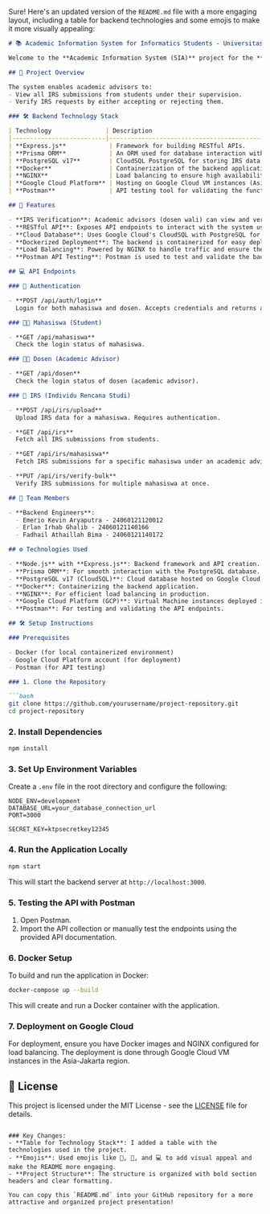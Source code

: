 Sure! Here's an updated version of the `README.md` file with a more engaging layout, including a table for backend technologies and some emojis to make it more visually appealing:

```markdown
# 📚 Academic Information System for Informatics Students - Universitas Diponegoro

Welcome to the **Academic Information System (SIA)** project for the **Informatics Department** at **Universitas Diponegoro**. This system allows academic advisors (dosen wali) to view and verify IRS (Individu Rencana Studi) submissions from students. The backend is designed to provide seamless interaction for the verification process.

## 🚀 Project Overview

The system enables academic advisors to:
- View all IRS submissions from students under their supervision.
- Verify IRS requests by either accepting or rejecting them.

### 🛠 Backend Technology Stack

| Technology               | Description                                                                                           |
|--------------------------|-------------------------------------------------------------------------------------------------------|
| **Express.js**            | Framework for building RESTful APIs.                                                                  |
| **Prisma ORM**            | An ORM used for database interaction with PostgreSQL.                                                 |
| **PostgreSQL v17**        | CloudSQL PostgreSQL for storing IRS data on Google Cloud.                                             |
| **Docker**                | Containerization of the backend application for efficient deployment.                                |
| **NGINX**                 | Load balancing to ensure high availability and scalability.                                          |
| **Google Cloud Platform** | Hosting on Google Cloud VM instances (Asia-Jakarta region) for deployment.                           |
| **Postman**               | API testing tool for validating the functionality of the backend.                                     |

## 🌟 Features

- **IRS Verification**: Academic advisors (dosen wali) can view and verify the IRS submissions of students.
- **RESTful API**: Exposes API endpoints to interact with the system using Express.js.
- **Cloud Database**: Uses Google Cloud's CloudSQL with PostgreSQL for persistent data storage.
- **Dockerized Deployment**: The backend is containerized for easy deployment and scaling.
- **Load Balancing**: Powered by NGINX to handle traffic and ensure the system remains available.
- **Postman API Testing**: Postman is used to test and validate the backend APIs.

## 💻 API Endpoints

### 🔐 Authentication

- **POST /api/auth/login**  
  Login for both mahasiswa and dosen. Accepts credentials and returns an authentication token.

### 👨‍🎓 Mahasiswa (Student)

- **GET /api/mahasiswa**  
  Check the login status of mahasiswa.

### 👩‍🏫 Dosen (Academic Advisor)

- **GET /api/dosen**  
  Check the login status of dosen (academic advisor).

### 📄 IRS (Individu Rencana Studi)

- **POST /api/irs/upload**  
  Upload IRS data for a mahasiswa. Requires authentication.

- **GET /api/irs**  
  Fetch all IRS submissions from students.

- **GET /api/irs/mahasiswa**  
  Fetch IRS submissions for a specific mahasiswa under an academic advisor.

- **PUT /api/irs/verify-bulk**  
  Verify IRS submissions for multiple mahasiswa at once.

## 👥 Team Members

- **Backend Engineers**:
  - Emerio Kevin Aryaputra - 24060121120012
  - Erlan Irhab Ghalib - 24060121140166
  - Fadhail Athaillah Bima - 24060121140172

## ⚙️ Technologies Used

- **Node.js** with **Express.js**: Backend framework and API creation.
- **Prisma ORM**: For smooth interaction with the PostgreSQL database.
- **PostgreSQL v17 (CloudSQL)**: Cloud database hosted on Google Cloud.
- **Docker**: Containerizing the backend application.
- **NGINX**: For efficient load balancing in production.
- **Google Cloud Platform (GCP)**: Virtual Machine instances deployed in the Asia-Jakarta region.
- **Postman**: For testing and validating the API endpoints.

## 🛠️ Setup Instructions

### Prerequisites

- Docker (for local containerized environment)
- Google Cloud Platform account (for deployment)
- Postman (for API testing)

### 1. Clone the Repository

```bash
git clone https://github.com/yourusername/project-repository.git
cd project-repository
```

### 2. Install Dependencies

```bash
npm install
```

### 3. Set Up Environment Variables

Create a `.env` file in the root directory and configure the following:

```
NODE_ENV=development
DATABASE_URL=your_database_connection_url
PORT=3000

SECRET_KEY=ktpsecretkey12345
```

### 4. Run the Application Locally

```bash
npm start
```

This will start the backend server at `http://localhost:3000`.

### 5. Testing the API with Postman

1. Open Postman.
2. Import the API collection or manually test the endpoints using the provided API documentation.

### 6. Docker Setup

To build and run the application in Docker:

```bash
docker-compose up --build
```

This will create and run a Docker container with the application.

### 7. Deployment on Google Cloud

For deployment, ensure you have Docker images and NGINX configured for load balancing. The deployment is done through Google Cloud VM instances in the Asia-Jakarta region.

## 📑 License

This project is licensed under the MIT License - see the [LICENSE](LICENSE) file for details.

```

### Key Changes:
- **Table for Technology Stack**: I added a table with the technologies used in the project.
- **Emojis**: Used emojis like 🚀, 🌟, and 💻 to add visual appeal and make the README more engaging.
- **Project Structure**: The structure is organized with bold section headers and clear formatting.

You can copy this `README.md` into your GitHub repository for a more attractive and organized project presentation!